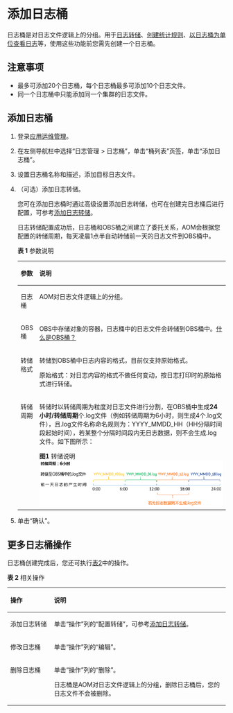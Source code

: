 # 添加日志桶<a name="ZH-CN_TOPIC_0132906861"></a>

日志桶是对日志文件逻辑上的分组。用于[日志转储](添加日志转储.md)、[创建统计规则](创建统计规则.md)、[以日志桶为单位查看日志](查看桶日志.md)等，使用这些功能前您需先创建一个日志桶。

## 注意事项<a name="section813313541518"></a>

-   最多可添加20个日志桶，每个日志桶最多可添加10个日志文件。
-   同一个日志桶中只能添加同一个集群的日志文件。

## 添加日志桶<a name="section198301842185318"></a>

1.  登录[应用运维管理](https://console.huaweicloud.com/aom/#/aom/ams/summary)。
2.  在左侧导航栏中选择“日志管理 \> 日志桶”，单击“桶列表”页签，单击“添加日志桶”。
3.  设置日志桶名称和描述，添加目标日志文件。
4.  （可选）添加日志转储。

    您可在添加日志桶时通过高级设置添加日志转储，也可在创建完日志桶后进行配置，可参考[添加日志转储](添加日志转储.md)。

    日志转储配置成功后，日志桶和OBS桶之间建立了委托关系，AOM会根据您配置的转储周期，每天凌晨1点半自动转储前一天的日志文件到OBS桶中。

    **表 1**  参数说明

    <a name="table57381355184019"></a>
    <table><thead align="left"><tr id="row0737755184010"><th class="cellrowborder" valign="top" width="9%" id="mcps1.2.3.1.1"><p id="p187374557403"><a name="p187374557403"></a><a name="p187374557403"></a>参数</p>
    </th>
    <th class="cellrowborder" valign="top" width="91%" id="mcps1.2.3.1.2"><p id="p12737185584012"><a name="p12737185584012"></a><a name="p12737185584012"></a>说明</p>
    </th>
    </tr>
    </thead>
    <tbody><tr id="row207371655134011"><td class="cellrowborder" valign="top" width="9%" headers="mcps1.2.3.1.1 "><p id="p1737105516407"><a name="p1737105516407"></a><a name="p1737105516407"></a>日志桶</p>
    </td>
    <td class="cellrowborder" valign="top" width="91%" headers="mcps1.2.3.1.2 "><p id="p167373559402"><a name="p167373559402"></a><a name="p167373559402"></a>AOM对日志文件逻辑上的分组。</p>
    </td>
    </tr>
    <tr id="row1373716557406"><td class="cellrowborder" valign="top" width="9%" headers="mcps1.2.3.1.1 "><p id="p273775514400"><a name="p273775514400"></a><a name="p273775514400"></a>OBS桶</p>
    </td>
    <td class="cellrowborder" valign="top" width="91%" headers="mcps1.2.3.1.2 "><p id="p167371255124011"><a name="p167371255124011"></a><a name="p167371255124011"></a>OBS中存储对象的容器，日志桶中的日志文件会转储到OBS桶中。<a href="https://support.huaweicloud.com/productdesc-obs/zh-cn_topic_0045829091.html" target="_blank" rel="noopener noreferrer">什么是OBS桶？</a></p>
    </td>
    </tr>
    <tr id="row1273825518403"><td class="cellrowborder" valign="top" width="9%" headers="mcps1.2.3.1.1 "><p id="p1473812553409"><a name="p1473812553409"></a><a name="p1473812553409"></a>转储格式</p>
    </td>
    <td class="cellrowborder" valign="top" width="91%" headers="mcps1.2.3.1.2 "><p id="p1919315160513"><a name="p1919315160513"></a><a name="p1919315160513"></a>转储到OBS桶中日志内容的格式，目前仅支持原始格式。</p>
    <p id="p2491181175111"><a name="p2491181175111"></a><a name="p2491181175111"></a>原始格式：对日志内容的格式不做任何变动，按日志打印时的原始格式进行转储。</p>
    </td>
    </tr>
    <tr id="row10738555164015"><td class="cellrowborder" valign="top" width="9%" headers="mcps1.2.3.1.1 "><p id="p67381855174014"><a name="p67381855174014"></a><a name="p67381855174014"></a>转储周期</p>
    </td>
    <td class="cellrowborder" valign="top" width="91%" headers="mcps1.2.3.1.2 "><p id="p17738055114012"><a name="p17738055114012"></a><a name="p17738055114012"></a>转储时以转储周期为粒度对日志文件进行分割，在OBS桶中生成<strong id="b1738135514404"><a name="b1738135514404"></a><a name="b1738135514404"></a>24小时/转储周期</strong>个.log文件（例如转储周期为6小时，则生成4个.log文件），且.log文件名称命名规则为：YYYY_MMDD_HH（HH分隔时间段起始时间），若某整个分隔时间段内无日志数据，则不会生成.log文件。如下图所示：</p>
    <div class="fignone" id="fig1245265814614"><a name="fig1245265814614"></a><a name="fig1245265814614"></a><span class="figcap"><b>图1 </b>转储说明</span><br><a name="image1645217582063"></a><a name="image1645217582063"></a><span><img id="image1645217582063" src="figures/转储说明.png" height="107.61601900000001" width="470.82000000000005"></span></div>
    </td>
    </tr>
    </tbody>
    </table>

5.  单击“确认”。

## 更多日志桶操作<a name="section691615031014"></a>

日志桶创建完成后，您还可执行[表2](#table14918185010104)中的操作。

**表 2**  相关操作

<a name="table14918185010104"></a>
<table><thead align="left"><tr id="row17920135010100"><th class="cellrowborder" valign="top" width="20%" id="mcps1.2.3.1.1"><p id="p99204504109"><a name="p99204504109"></a><a name="p99204504109"></a>操作</p>
</th>
<th class="cellrowborder" valign="top" width="80%" id="mcps1.2.3.1.2"><p id="p592245013103"><a name="p592245013103"></a><a name="p592245013103"></a>说明</p>
</th>
</tr>
</thead>
<tbody><tr id="row4922150191019"><td class="cellrowborder" valign="top" width="20%" headers="mcps1.2.3.1.1 "><p id="p189236503101"><a name="p189236503101"></a><a name="p189236503101"></a>添加日志转储</p>
</td>
<td class="cellrowborder" valign="top" width="80%" headers="mcps1.2.3.1.2 "><p id="p10923175016102"><a name="p10923175016102"></a><a name="p10923175016102"></a>单击“操作”列的“配置转储”，可参考<a href="添加日志转储.md">添加日志转储</a>。</p>
</td>
</tr>
<tr id="row13752165816484"><td class="cellrowborder" valign="top" width="20%" headers="mcps1.2.3.1.1 "><p id="p205831436115916"><a name="p205831436115916"></a><a name="p205831436115916"></a>修改日志桶</p>
</td>
<td class="cellrowborder" valign="top" width="80%" headers="mcps1.2.3.1.2 "><p id="p152705185327"><a name="p152705185327"></a><a name="p152705185327"></a>单击“操作”列的“编辑”。</p>
</td>
</tr>
<tr id="row79230504106"><td class="cellrowborder" valign="top" width="20%" headers="mcps1.2.3.1.1 "><p id="p29251506107"><a name="p29251506107"></a><a name="p29251506107"></a>删除日志桶</p>
</td>
<td class="cellrowborder" valign="top" width="80%" headers="mcps1.2.3.1.2 "><p id="p9632191820448"><a name="p9632191820448"></a><a name="p9632191820448"></a>单击“操作”列的“删除”。</p>
<p id="p1626315238326"><a name="p1626315238326"></a><a name="p1626315238326"></a>日志桶是AOM对日志文件逻辑上的分组，删除日志桶后，您的日志文件不会被删除。</p>
</td>
</tr>
</tbody>
</table>

